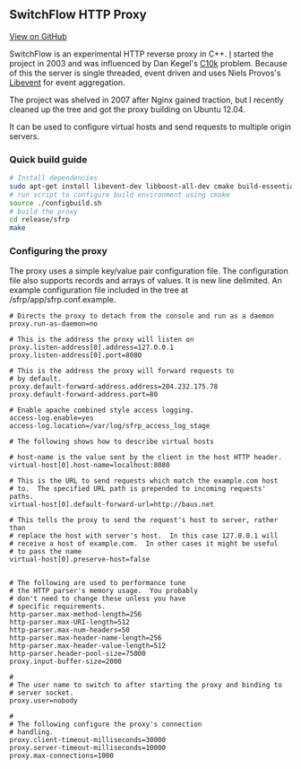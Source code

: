 ## SwitchFlow HTTP Proxy

[View on GitHub](http://github.com/baus/switchflow)

SwitchFlow is an experimental HTTP reverse proxy in C++. [I](http://baus.net/) started the project in 2003 and was influenced by Dan Kegel's 
[C10k](http://www.kegel.com/c10k.html) problem. Because of this the server is single threaded, event driven 
and uses Niels Provos's [Libevent](http://libevent.org) for event aggregation.

The project was shelved in 2007 after Nginx gained traction, but I recently cleaned up the tree and got the proxy building 
on Ubuntu 12.04. 

It can be used to configure virtual hosts and send requests to multiple origin servers. 

### Quick build guide

```sh
# Install dependencies
sudo apt-get install libevent-dev libboost-all-dev cmake build-essential
# run script to configure build environment using cmake
source ./configbuild.sh
# build the proxy
cd release/sfrp
make
```

### Configuring the proxy
The proxy uses a simple key/value pair configuration file. The configuration file also supports records and arrays of values. 
It is new line delimited. An example configuration file included in the tree at /sfrp/app/sfrp.conf.example.

```
# Directs the proxy to detach from the console and run as a daemon
proxy.run-as-daemon=no

# This is the address the proxy will listen on
proxy.listen-address[0].address=127.0.0.1
proxy.listen-address[0].port=8080

# This is the address the proxy will forward requests to
# by default.
proxy.default-forward-address.address=204.232.175.78
proxy.default-forward-address.port=80

# Enable apache combined style access logging.
access-log.enable=yes
access-log.location=/var/log/sfrp_access_log_stage

# The following shows how to describe virtual hosts

# host-name is the value sent by the client in the host HTTP header.
virtual-host[0].host-name=localhost:8080

# This is the URL to send requests which match the example.com host
# to.  The specified URL path is prepended to incoming requests' paths.
virtual-host[0].default-forward-url=http://baus.net

# This tells the proxy to send the request's host to server, rather than
# replace the host with server's host.  In this case 127.0.0.1 will
# receive a host of example.com.  In other cases it might be useful
# to pass the name 
virtual-host[0].preserve-host=false


# The following are used to performance tune
# the HTTP parser's memory usage.  You probably
# don't need to change these unless you have
# specific requirements.
http-parser.max-method-length=256
http-parser.max-URI-length=512
http-parser.max-num-headers=50
http-parser.max-header-name-length=256
http-parser.max-header-value-length=512
http-parser.header-pool-size=75000
proxy.input-buffer-size=2000

#
# The user name to switch to after starting the proxy and binding to
# server socket.
proxy.user=nobody

#
# The following configure the proxy's connection
# handling.
proxy.client-timeout-milliseconds=30000
proxy.server-timeout-milliseconds=10000
proxy.max-connections=1000
```
